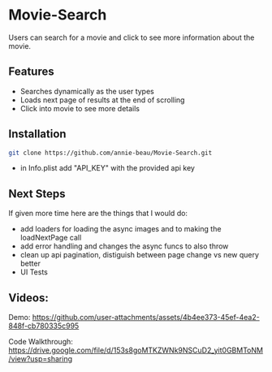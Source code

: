 # Movie-Search

Users can search for a movie and click to see more information about the movie.

## Features
- Searches dynamically as the user types
- Loads next page of results at the end of scrolling
- Click into movie to see more details

## Installation
```bash
git clone https://github.com/annie-beau/Movie-Search.git
```
- in Info.plist add "API_KEY" with the provided api key

## Next Steps
If given more time here are the things that I would do:
- add loaders for loading the async images and to making the loadNextPage call
- add error handling and changes the async funcs to also throw
- clean up api pagination, distiguish between page change vs new query better
- UI Tests

## Videos:
Demo:
https://github.com/user-attachments/assets/4b4ee373-45ef-4ea2-848f-cb780335c995

Code Walkthrough:
https://drive.google.com/file/d/153s8goMTKZWNk9NSCuD2_yit0GBMToNM/view?usp=sharing



